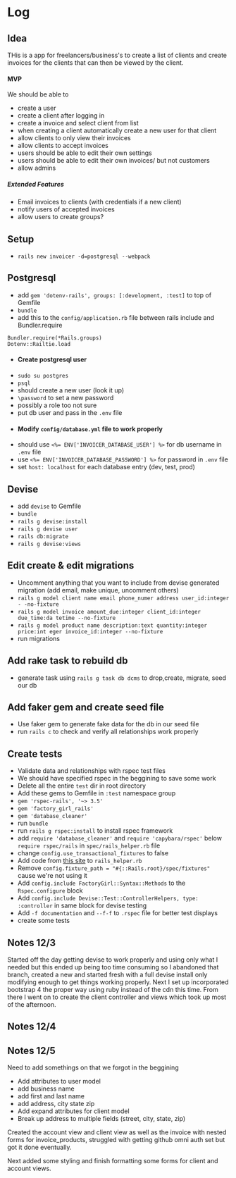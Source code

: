 # Log

## Idea

  THis is a app for freelancers/business's to create a list of clients and create invoices for the clients that can then be viewed by the client.

  #### MVP
  We should be able to
  - create a user
  - create a client after logging in
  - create a invoice and select client from list
  - when creating a client automatically create a new user for that client
  - allow clients to only view their invoices
  - allow clients to accept invoices
  - users should be able to edit their own settings
  - users should be able to edit their own invoices/ but not customers
  - allow admins

  ##### Extended Features
  - Email invoices to clients (with credentials if a new client)
  - notify users of accepted invoices
  - allow users to create groups?

## Setup
 - `rails new invoicer -d=postgresql --webpack`

## Postgresql
 - add `gem 'dotenv-rails', groups: [:development, :test]` to top of Gemfile
 - `bundle`
 - add this to the `config/application.rb` file between rails include and Bundler.require
 ```
 Bundler.require(*Rails.groups)
 Dotenv::Railtie.load
```
 - #### Create postgresql user
  - `sudo su postgres`
  - `psql`
  - should create a new user (look it up)
  - `\password` to set a new password
  - possibly a role too not sure
  - put db user and pass in the `.env` file
 - #### Modify `config/database.yml` file to work properly
  - should use `<%= ENV['INVOICER_DATABASE_USER'] %>` for db username in `.env` file
  - use `<%= ENV['INVOICER_DATABASE_PASSWORD'] %>` for password in `.env` file
  - set `host: localhost` for each database entry (dev, test, prod)

## Devise
 - add `devise` to Gemfile
 - `bundle`
 - `rails g devise:install`
 - `rails g devise user`
 - `rails db:migrate`
 - `rails g devise:views`

## Edit create & edit migrations
 - Uncomment anything that you want to include from devise generated migration (add email, make unique, uncomment others)
 -  `rails g model client name email phone_numer address user_id:integer  -
-no-fixture`
 - `rails g model invoice amount_due:integer client_id:integer due_time:da
tetime --no-fixture`
 - `rails g model product name description:text quantity:integer price:int
eger invoice_id:integer --no-fixture`
 - run migrations

## Add rake task to rebuild db
 - generate task using `rails g task db dcms` to drop,create, migrate, seed our db

## Add faker gem and create seed file
 - Use faker gem to generate fake data for the db in our seed file
 - run `rails c` to check and verify all relationships work properly

## Create tests
 - Validate data and relationships with rspec test files
 - We should have specified rspec in the beggining to save some work
 - Delete all the entire `test` dir in root directory
 - Add these gems to Gemfile in `:test` namespace group
  - `gem 'rspec-rails', '~> 3.5'`
  - `gem 'factory_girl_rails'`
  - `gem 'database_cleaner'`
 - run `bundle`
 - run `rails g rspec:install` to install rspec framework
 - add `require 'database_cleaner'` and `require 'capybara/rspec'` below `require rspec/rails` in `spec/rails_helper.rb` file
 - change `config.use_transactional_fixtures` to false
 - Add code from [this site](https://medium.com/@amliving/my-rails-rspec-set-up-6451269847f9) to `rails_helper.rb`
 - Remove `config.fixture_path = "#{::Rails.root}/spec/fixtures"` cause we're not using it
 - Add `config.include FactoryGirl::Syntax::Methods` to the `Rspec.configure` block
 - Add `config.include Devise::Test::ControllerHelpers, type: :controller` in same block for devise testing
 - Add `-f documentation` and `--f-f` to `.rspec` file for better test displays
 - create some tests


## Notes 12/3

  Started off the day getting devise to work properly and using only what I needed but this ended up being too time consuming so I abandoned that branch, created a new and started fresh with a full devise install only modifying enough to get things working properly.  Next I set up incorporated bootstrap 4 the proper way using ruby instead of the cdn this time.  From there I went on to create the client controller and views which took up most of the afternoon.

## Notes 12/4

## Notes 12/5

  Need to add somethings on that we forgot in the beggining
  - Add attributes to user model
   - add business name
   - add first and last name
   - add address, city state zip
  - Add expand attributes for client model
   - Break up address to multiple fields (street, city, state, zip)

  Created the account view and client view as well as the invoice with nested forms for invoice_products, struggled with getting github omni auth set but got it done eventually.  

  Next added some styling and finish formatting some forms for client and account views.  
